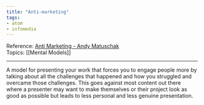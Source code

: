 ```yaml
---
title: "Anti-marketing"
tags:
- atom
- infomedia
---
```

Reference:  [Anti Marketing - Andy Matuschak](https://notes.andymatuschak.org/About_these_notes?stackedNotes=z21cgR9K3UcQ5a7yPsj2RUim3oM2TzdBByZu&stackedNotes=z4bK6LaSBRetDzuYkeCs3A8mJ8DufTbK4o6FS)  
Topics: [[Mental Models]]  

---

A model for presenting your work that forces you to engage people more by talking about all the challenges that happened and how you struggled and overcame those challenges. This goes against most content out there where a presenter may want to make themselves or their project look as good as possible but leads to less personal and less genuine presentation.

